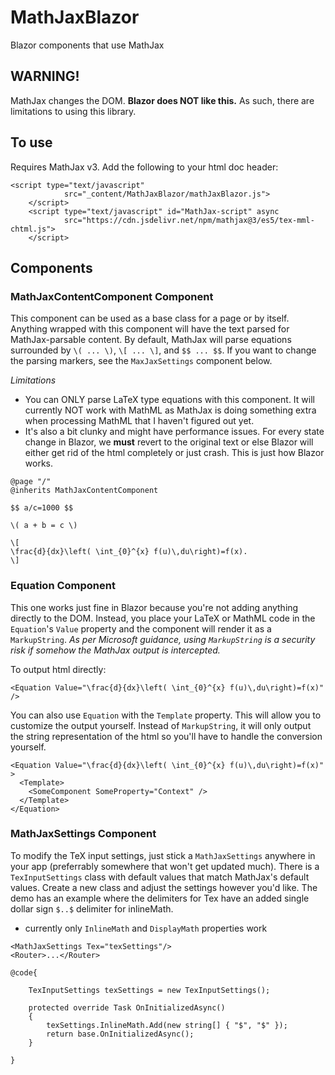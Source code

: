 # MathJaxBlazor
Blazor components that use MathJax

## WARNING!
MathJax changes the DOM.  **Blazor does NOT like this.**  As such, there are limitations to using this library.

## To use
Requires MathJax v3. Add the following to your html doc header:
```
<script type="text/javascript"
            src="_content/MathJaxBlazor/mathJaxBlazor.js">
    </script>
    <script type="text/javascript" id="MathJax-script" async
            src="https://cdn.jsdelivr.net/npm/mathjax@3/es5/tex-mml-chtml.js">
    </script>
```

## Components
### MathJaxContentComponent Component
This component can be used as a base class for a page or by itself.  Anything wrapped with this component will have the text parsed for MathJax-parsable content.  By default, MathJax will parse equations surrounded by `\( ... \)`, `\[ ... \]`, and `$$ ... $$`.  If you want to change the parsing markers, see the `MaxJaxSettings` component below.

*Limitations*
- You can ONLY parse LaTeX type equations with this component.  It will currently NOT work with MathML as MathJax is doing something extra when processing MathML that I haven't figured out yet.
- It's also a bit clunky and might have performance issues.  For every state change in Blazor, we **must** revert to the original text or else Blazor will either get rid of the html completely or just crash.  This is just how Blazor works.  

```
@page "/"
@inherits MathJaxContentComponent

$$ a/c=1000 $$

\( a + b = c \)

\[   
\frac{d}{dx}\left( \int_{0}^{x} f(u)\,du\right)=f(x).    
\]
```

### Equation Component
This one works just fine in Blazor because you're not adding anything directly to the DOM.  Instead, you place your LaTeX or MathML code in the `Equation`'s `Value` property and the component will render it as a `MarkupString`.  *As per Microsoft guidance, using `MarkupString` is a security risk if somehow the MathJax output is intercepted.*

To output html directly:
```
<Equation Value="\frac{d}{dx}\left( \int_{0}^{x} f(u)\,du\right)=f(x)" />
```
You can also use `Equation` with the `Template` property.  This will allow you to customize the output yourself.  Instead of `MarkupString`, it will only output the string representation of the html so you'll have to handle the conversion yourself.
```
<Equation Value="\frac{d}{dx}\left( \int_{0}^{x} f(u)\,du\right)=f(x)" >
  <Template>
    <SomeComponent SomeProperty="Context" />
  </Template>
</Equation>
```

### MathJaxSettings Component
To modify the TeX input settings, just stick a `MathJaxSettings` anywhere in your app (preferrably somewhere that won't get updated much).  There is a `TexInputSettings` class with default values that match MathJax's default values.  Create a new class and adjust the settings however you'd like.  The demo has an example where the delimiters for Tex have an added single dollar sign `$..$` delimiter for inlineMath.

- currently only `InlineMath` and `DisplayMath` properties work

```
<MathJaxSettings Tex="texSettings"/>
<Router>...</Router>

@code{

    TexInputSettings texSettings = new TexInputSettings();

    protected override Task OnInitializedAsync()
    {
        texSettings.InlineMath.Add(new string[] { "$", "$" });
        return base.OnInitializedAsync();
    }

}

```
